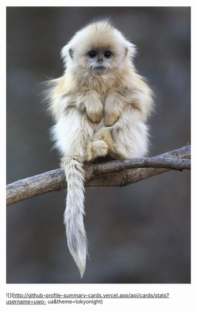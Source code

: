 ![image](./nxeqt56xbaw41.webp)
</br>
<p style="margin: 20px;">

![](http://github-profile-summary-cards.vercel.app/api/cards/stats?username=uwo-   ua&theme=tokyonight)

</p>
